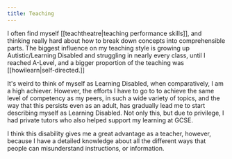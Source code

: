 ```yaml
---
title: Teaching
---
```

I often find myself [[teachtheatre|teaching performance skills]], and thinking really hard about how to break down concepts into comprehensible parts. The biggest influence on my teaching style is growing up Autistic/Learning Disabled and struggling in nearly every class, until I reached A-Level, and a bigger proportion of the teaching was [[howilearn|self-directed.]]

It's weird to think of myself as Learning Disabled, when comparatively, I am a high achiever. However, the efforts I have to go to to achieve the same level of competency as my peers, in such a wide variety of topics, and the way that this persists even as an adult, has gradually lead me to start describing myself as Learning Disabled. Not only this, but due to privilege, I had private tutors who also helped support my learning at GCSE. 

I think this disability gives me a great advantage as a teacher, however, because I have a detailed knowledge about all the different ways that people can misunderstand instructions, or information.